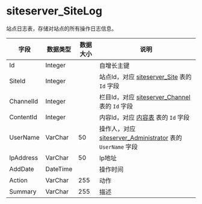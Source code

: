 # siteserver_SiteLog

站点日志表，存储对站点的所有操作日志信息。

字段 | 数据类型 | 数据大小 | 说明
------ | ------ | ------ | ------
Id | Integer | | 自增长主键
SiteId | Integer | | 站点Id，对应 [siteserver_Site](siteserver_Site.md) 表的 `Id` 字段
ChannelId | Integer | | 栏目Id，对应 [siteserver_Channel](siteserver_Channel.md) 表的 `Id` 字段
ContentId | Integer | | 内容Id，对应 [内容表](model_Content.md) 表的 `Id` 字段
UserName | VarChar | 50 | 操作人，对应 [siteserver_Administrator](siteserver_Administrator.md) 表的 `UserName` 字段
IpAddress | VarChar | 50 | Ip地址
AddDate | DateTime | | 操作时间
Action | VarChar | 255 | 动作
Summary | VarChar | 255 | 描述